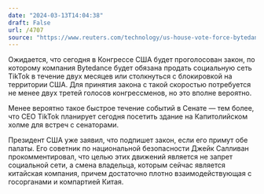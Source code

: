 ```yaml
---
date: "2024-03-13T14:04:38"
draft: False
url: /4707
source: "https://www.reuters.com/technology/us-house-vote-force-bytedance-divest-tiktok-or-face-ban-2024-03-13/"
---
```


Ожидается, что сегодня в Конгрессе США будет проголосован закон, по которому компания Bytedance будет обязана продать социальную сеть TikTok в течение двух месяцев или столкнуться с блокировкой на территории США. Для принятия закона с такой скоростью потребуется не менее двух третей голосов конгрессменов, но это вполне вероятно.

Менее вероятно такое быстрое течение событий в Сенате — тем более, что CEO TikTok планирует сегодня посетить здание на Капитолийском холме для встреч с сенаторами.

Президент США уже заявил, что подпишет закон, если его примут обе палаты. Его советник по национальной безопасности Джейк Салливан прокомментировал, что целью этих движений является не запрет социальной сети, а смена владельца, которым сейчас является китайская компания, причем достаточно плотно взаимодействующая с госорганами и компартией Китая.
